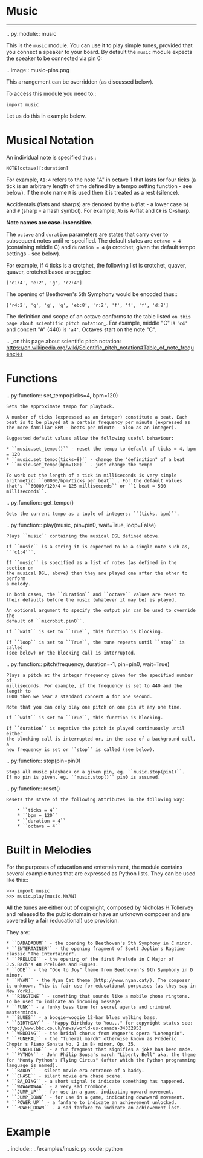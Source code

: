 # Music
*****

.. py:module:: music

This is the ``music`` module. You can use it to play simple tunes, provided
that you connect a speaker to your board. By default the ``music`` module
expects the speaker to be connected via pin 0:

.. image:: music-pins.png

This arrangement can be overridden (as discussed below).

To access this module you need to::

    import music

Let us do this in example below.

Musical Notation
================

An individual note is specified thus::

    NOTE[octave][:duration]

For example, ``A1:4`` refers to the note "A" in octave 1 that lasts for four
ticks (a tick is an arbitrary length of time defined by a tempo setting
function - see below). If the note name ``R`` is used then it is treated as a
rest (silence).

Accidentals (flats and sharps) are denoted by the ``b`` (flat - a lower case b)
and ``#`` (sharp - a hash symbol). For example, ``Ab`` is A-flat and ``C#`` is
C-sharp.

**Note names are case-insensitive.**

The ``octave`` and ``duration`` parameters are states that carry over to
subsequent notes until re-specified. The default states are ``octave = 4``
(containing middle C) and ``duration = 4`` (a crotchet, given the default tempo
settings - see below).

For example, if 4 ticks is a crotchet, the following list is crotchet, quaver,
quaver, crotchet based arpeggio::

    ['c1:4', 'e:2', 'g', 'c2:4']

The opening of Beethoven's 5th Symphony would be encoded thus::

    ['r4:2', 'g', 'g', 'g', 'eb:8', 'r:2', 'f', 'f', 'f', 'd:8']

The definition and scope of an octave conforms to the table listed `on this
page about scientific pitch notation`_.  For example, middle "C" is ``'c4'`` and
concert "A" (440) is ``'a4'``. Octaves start on the note "C".

.. _on this page about scientific pitch notation: https://en.wikipedia.org/wiki/Scientific_pitch_notation#Table_of_note_frequencies


Functions
=========

.. py:function:: set_tempo(ticks=4, bpm=120)

    Sets the approximate tempo for playback.

    A number of ticks (expressed as an integer) constitute a beat. Each beat is to be played at a certain frequency per minute (expressed as the more familiar BPM - beats per minute - also as an integer).

    Suggested default values allow the following useful behaviour:

    * ``music.set_tempo()`` - reset the tempo to default of ticks = 4, bpm = 120
    * ``music.set_tempo(ticks=8)`` - change the "definition" of a beat
    * ``music.set_tempo(bpm=180)`` - just change the tempo

    To work out the length of a tick in milliseconds is very simple arithmetic: ``60000/bpm/ticks_per_beat`` . For the default values that's ``60000/120/4 = 125 milliseconds`` or ``1 beat = 500 milliseconds``.

.. py:function:: get_tempo()

    Gets the current tempo as a tuple of integers: ``(ticks, bpm)``.

.. py:function:: play(music, pin=pin0, wait=True, loop=False)

    Plays ``music`` containing the musical DSL defined above.

    If ``music`` is a string it is expected to be a single note such as,
    ``'c1:4'``.

    If ``music`` is specified as a list of notes (as defined in the section on
    the musical DSL, above) then they are played one after the other to perform
    a melody.

    In both cases, the ``duration`` and ``octave`` values are reset to
    their defaults before the music (whatever it may be) is played.

    An optional argument to specify the output pin can be used to override the
    default of ``microbit.pin0``.

    If ``wait`` is set to ``True``, this function is blocking.

    If ``loop`` is set to ``True``, the tune repeats until ``stop`` is called
    (see below) or the blocking call is interrupted.

.. py:function:: pitch(frequency, duration=-1, pin=pin0, wait=True)

    Plays a pitch at the integer frequency given for the specified number of
    milliseconds. For example, if the frequency is set to 440 and the length to
    1000 then we hear a standard concert A for one second.

    Note that you can only play one pitch on one pin at any one time.

    If ``wait`` is set to ``True``, this function is blocking.

    If ``duration`` is negative the pitch is played continuously until either
    the blocking call is interrupted or, in the case of a background call, a
    new frequency is set or ``stop`` is called (see below).

.. py:function:: stop(pin=pin0)

    Stops all music playback on a given pin, eg. ``music.stop(pin1)``. 
    If no pin is given, eg. ``music.stop()`` pin0 is assumed.

.. py:function:: reset()

    Resets the state of the following attributes in the following way:

        * ``ticks = 4``
        * ``bpm = 120``
        * ``duration = 4``
        * ``octave = 4``

Built in Melodies
=================

For the purposes of education and entertainment, the module contains several
example tunes that are expressed as Python lists. They can be used like this::

    >>> import music
    >>> music.play(music.NYAN)

All the tunes are either out of copyright, composed by Nicholas H.Tollervey and
released to the public domain or have an unknown composer and are covered by a
fair (educational) use provision.

They are:

    * ``DADADADUM`` - the opening to Beethoven's 5th Symphony in C minor.
    * ``ENTERTAINER`` - the opening fragment of Scott Joplin's Ragtime classic "The Entertainer".
    * ``PRELUDE`` - the opening of the first Prelude in C Major of J.S.Bach's 48 Preludes and Fugues.
    * ``ODE`` - the "Ode to Joy" theme from Beethoven's 9th Symphony in D minor.
    * ``NYAN`` - the Nyan Cat theme (http://www.nyan.cat/). The composer is unknown. This is fair use for educational porpoises (as they say in New York).
    * ``RINGTONE`` - something that sounds like a mobile phone ringtone. To be used to indicate an incoming message.
    * ``FUNK`` - a funky bass line for secret agents and criminal masterminds.
    * ``BLUES`` - a boogie-woogie 12-bar blues walking bass.
    * ``BIRTHDAY`` - "Happy Birthday to You..." for copyright status see: http://www.bbc.co.uk/news/world-us-canada-34332853
    * ``WEDDING`` - the bridal chorus from Wagner's opera "Lohengrin".
    * ``FUNERAL`` - the "funeral march" otherwise known as Frédéric Chopin's Piano Sonata No. 2 in B♭ minor, Op. 35.
    * ``PUNCHLINE`` - a fun fragment that signifies a joke has been made.
    * ``PYTHON`` - John Philip Sousa's march "Liberty Bell" aka, the theme for "Monty Python's Flying Circus" (after which the Python programming language is named).
    * ``BADDY`` - silent movie era entrance of a baddy.
    * ``CHASE`` - silent movie era chase scene.
    * ``BA_DING`` - a short signal to indicate something has happened.
    * ``WAWAWAWAA`` - a very sad trombone.
    * ``JUMP_UP`` - for use in a game, indicating upward movement.
    * ``JUMP_DOWN`` - for use in a game, indicating downward movement.
    * ``POWER_UP`` - a fanfare to indicate an achievement unlocked.
    * ``POWER_DOWN`` - a sad fanfare to indicate an achievement lost.

Example
=======

.. include:: ../examples/music.py
    :code: python
